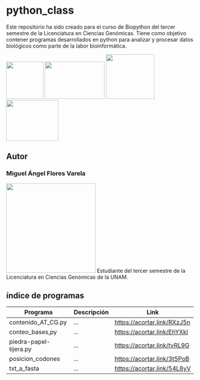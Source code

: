 # python_class
Este repositorio ha sido creado para el curso de Biopython del tercer semestre de la Licenciatura en Ciencias Genómicas. Tiene como objetivo contener programas desarrollados en python para  analizar y procesar datos biológicos como parte de la labor bioinformática. 

<img src="https://www.lcg.unam.mx/wp-content/uploads/2018/08/lcg_logo_azullcg-square.png" width="100" height="100"> <img src="https://logowik.com/content/uploads/images/unam2221.jpg" width="160" height="100"> <img src="https://mexico.campus-party.org/wp-content/uploads/sites/31/2018/05/IBt-UNAM.jpg" width="130" height="120">  <img src="https://scontent.fcvj1-1.fna.fbcdn.net/v/t39.30808-6/319545979_927279391615679_8040181018443581264_n.jpg?_nc_cat=107&ccb=1-7&_nc_sid=a2f6c7&_nc_eui2=AeHpIEDDbOGVft_dJl4ChruJe0G6JkZYugd7QbomRli6ByrqqvPvm15XZocDuGqYwo0EiCYdkpnUAaO3yuJV6hkK&_nc_ohc=vAYnDrCzfWIAX-YieR-&_nc_ht=scontent.fcvj1-1.fna&oh=00_AfA9Ub3LzfryRWZW3nde8NYTjj697Y3bCCSElibz5ZykDA&oe=6501C527" width="140" height="110">
## Autor
### Miguel Ángel Flores Varela
<img src="https://github.com/StochasticMike12/python_class/blob/develop/multimedia/autor.jpg" width="240" height="240"> 
Estudiante del tercer semestre de la Licenciatura en Ciencias Genómicas de la UNAM.

## índice de programas
| Programa  | Descripción | Link |
| -- | -- | -- |
| contenido_AT_CG.py | ... | https://acortar.link/RXzJ5n |
| conteo_bases,py | ... | https://acortar.link/EhYXkI |
| piedra-papel-tijera.py | ... | https://acortar.link/tvRL9G |
| posicion_codones | ... | https://acortar.link/3t5PoB |
| txt_a_fasta | ... | https://acortar.link/54L8yV |
